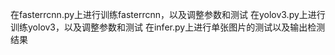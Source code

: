 在fasterrcnn.py上进行训练fasterrcnn，以及调整参数和测试
在yolov3.py上进行训练yolov3，以及调整参数和测试
在infer.py上进行单张图片的测试以及输出检测结果
